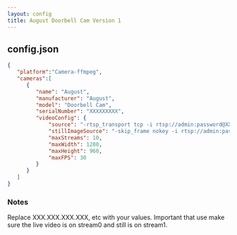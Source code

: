 ```yaml
---
layout: config
title: August Doorbell Cam Version 1
---
```

## config.json

```json
{
   "platform":"Camera-ffmpeg",
   "cameras":[
      {
         "name": "August",
         "manufacturer": "August",
         "model": "Doorbell Cam",
         "serialNumber": "XXXXXXXXX",
         "videoConfig": {
             "source": "-rtsp_transport tcp -i rtsp://admin:password@XXX.XXX.XXX.XXX:554/stream0",
             "stillImageSource": "-skip_frame nokey -i rtsp://admin:password@xxx.xxx.xxx.xxx:554/live/stream1 -frames:v 1",
             "maxStreams": 10,
             "maxWidth": 1280,
             "maxHeight": 960,
             "maxFPS": 30
         }
      }
   ]
}
```

### Notes

Replace XXX.XXX.XXX.XXX, etc with your values.
Important that use make sure the live video is on stream0 and still is on stream1.
